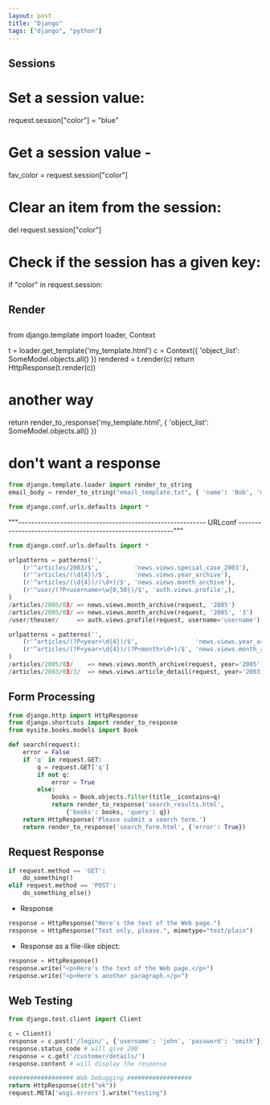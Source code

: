 ```yaml
---
layout: post
title: "Django"
tags: ["django", "python"]
---
```


## Sessions
   
# Set a session value:
request.session["color"] = "blue"

# Get a session value -
fav_color = request.session["color"]

# Clear an item from the session:
del request.session["color"]

# Check if the session has a given key:
if "color" in request.session:

##
## Render
##
from django.template import loader, Context

t = loader.get_template('my_template.html')
c = Context({ 'object_list': SomeModel.objects.all() })
rendered = t.render(c)
return HttpResponse(t.render(c))

# another way
return render_to_response('my_template.html', { 'object_list': SomeModel.objects.all() })

# don't want a response
```py
from django.template.loader import render_to_string
email_body = render_to_string("email_template.txt", { 'name': 'Bob', 'message': 'Hello!' })

from django.conf.urls.defaults import *
```

"""----------------------------------------------------------
    URLconf
----------------------------------------------------------"""

```py
from django.conf.urls.defaults import *    

urlpatterns = patterns('',
    (r'^articles/2003/$',          'news.views.special_case_2003'),
    (r'^articles/(\d{4})/$',       'news.views.year_archive'),
    (r'^articles/(\d{4})/(\d+)/$', 'news.views.month_archive'),
	(r'^user/(?P<username>\w{0,50})/$', 'auth.views.profile',), 
)
/articles/2005/03/ => news.views.month_archive(request, '2005')
/articles/2005/03/ => news.views.month_archive(request, '2005', '3')
/user/theuser/     => auth.views.profile(request, username='username')

urlpatterns = patterns('',
    (r'^articles/(?P<year>\d{4})/$',                'news.views.year_archive'),
    (r'^articles/(?P<year>\d{4})/(?P<month>\d+)/$', 'news.views.month_archive'),
)
/articles/2005/03/    => news.views.month_archive(request, year='2005')
/articles/2003/03/3/  => news.views.article_detail(request, year='2003', month='3')
```

## Form Processing

```py
from django.http import HttpResponse
from django.shortcuts import render_to_response
from mysite.books.models import Book

def search(request):
    error = False
    if 'q' in request.GET:
        q = request.GET['q']
        if not q:
            error = True
        else:
            books = Book.objects.filter(title__icontains=q)
            return render_to_response('search_results.html',
                {'books': books, 'query': q})
    return HttpResponse('Please submit a search term.')
	return render_to_response('search_form.html', {'error': True})
```

## Request Response

```py
if request.method == 'GET':
    do_something()
elif request.method == 'POST':
    do_something_else()
```

* Response

```py
response = HttpResponse("Here's the text of the Web page.")
response = HttpResponse("Text only, please.", mimetype="text/plain")
```

* Response as a file-like object:

```py
response = HttpResponse()
response.write("<p>Here's the text of the Web page.</p>")
response.write("<p>Here's another paragraph.</p>")
```

## Web Testing

```py
from django.test.client import Client

c = Client()
response = c.post('/login/', {'username': 'john', 'password': 'smith'})
response.status_code # will give 200
response = c.get('/customer/details/')
response.content # will display the response

################## Web Debugging ##################
return HttpResponse(str("ok"))
request.META['wsgi.errors'].write("testing")
```
